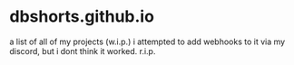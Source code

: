 # dbshorts.github.io
a list of all of my projects (w.i.p.)
i attempted to add webhooks to it via my discord, but i dont think it worked. r.i.p.
